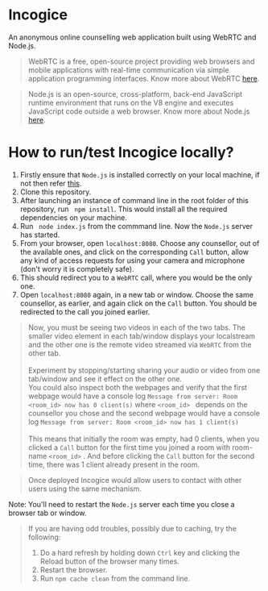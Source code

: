 # Incogice
An anonymous online counselling web application built using WebRTC and Node.js.
> WebRTC is a free, open-source project providing web browsers and mobile applications with real-time communication via simple application programming interfaces. Know more about WebRTC [here](https://webrtc.org/).

> Node.js is an open-source, cross-platform, back-end JavaScript runtime environment that runs on the V8 engine and executes JavaScript code outside a web browser. Know more about Node.js [here](https://nodejs.org/en/).

# How to run/test Incogice locally?
1. Firstly ensure that ```Node.js``` is installed correctly on your local machine, if not then refer <a href="https://nodejs.org/en/download/">this</a>.
1. Clone this repository.
1. After launching an instance of command line in the root folder of this repository, run ``` npm install```. This would install all the required dependencies on your machine.
1. Run  ``` node index.js``` from the commmand line. Now the ```Node.js``` server has started. 
1. From your browser, open ```localhost:8080```. Choose any counsellor, out of the available ones, and click on the corresponding ```Call``` button, allow any kind of access requests for using your camera and microphone (don't worry it is completely safe). 
1. This should redirect you to a ```WebRTC``` call, where you would be the only one.
1. Open ```localhost:8080``` again, in a new tab or window. Choose the same counsellor, as earlier, and again click on the ```Call``` button. You should be redirected to the call you joined earlier.
> Now, you must be seeing two videos in each of the two tabs. The smaller video element in each tab/window displays your localstream and the other one is the remote video streamed via ```WebRTC``` from the other tab. <br> <br>
> Experiment by stopping/starting sharing your audio or video from one tab/window and see it effect on the other one. <br>
> You could also inspect both the webpages and verify that the first webpage would have a console log ```Message from server: Room <room_id> now has 0 client(s)``` where ```<room_id> ``` depends on the counsellor you chose and the second webpage would have a console log ```Message from server: Room <room_id> now has 1 client(s)```<br><br>
> This means that initially the room was empty, had $0$ clients, when you clicked a ```Call``` button for the first time you joined a room with room-name ```<room_id>``` .
And before clicking the ```Call``` button for the second time, there was 1 client already present in the room.  

>Once deployed Incogice would allow users to contact with other users using the same mechanism.

Note: You'll need to restart the ```Node.js``` server each time you close a browser tab or window.
> If you are having odd troubles, possibly due to caching, try the following:
> 1. Do a hard refresh by holding down ```Ctrl``` key and clicking the Reload button of the browser many times.<br>
> 1. Restart the browser.<br>
> 1. Run ```npm cache clean``` from the command line.
